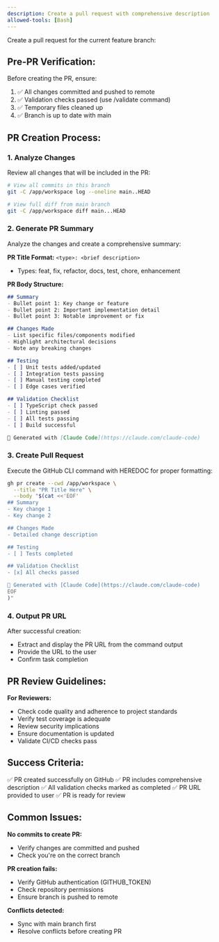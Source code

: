 ```yaml
---
description: Create a pull request with comprehensive description
allowed-tools: [Bash]
---
```


Create a pull request for the current feature branch:

## Pre-PR Verification:

Before creating the PR, ensure:
1. ✅ All changes committed and pushed to remote
2. ✅ Validation checks passed (use /validate command)
3. ✅ Temporary files cleaned up
4. ✅ Branch is up to date with main

## PR Creation Process:

### 1. Analyze Changes

Review all changes that will be included in the PR:

```bash
# View all commits in this branch
git -C /app/workspace log --oneline main..HEAD

# View full diff from main branch
git -C /app/workspace diff main...HEAD
```

### 2. Generate PR Summary

Analyze the changes and create a comprehensive summary:

**PR Title Format:** `<type>: <brief description>`
- Types: feat, fix, refactor, docs, test, chore, enhancement

**PR Body Structure:**
```markdown
## Summary
- Bullet point 1: Key change or feature
- Bullet point 2: Important implementation detail
- Bullet point 3: Notable improvement or fix

## Changes Made
- List specific files/components modified
- Highlight architectural decisions
- Note any breaking changes

## Testing
- [ ] Unit tests added/updated
- [ ] Integration tests passing
- [ ] Manual testing completed
- [ ] Edge cases verified

## Validation Checklist
- [ ] TypeScript check passed
- [ ] Linting passed
- [ ] All tests passing
- [ ] Build successful

🤖 Generated with [Claude Code](https://claude.com/claude-code)
```

### 3. Create Pull Request

Execute the GitHub CLI command with HEREDOC for proper formatting:

```bash
gh pr create --cwd /app/workspace \
  --title "PR Title Here" \
  --body "$(cat <<'EOF'
## Summary
- Key change 1
- Key change 2

## Changes Made
- Detailed change description

## Testing
- [ ] Tests completed

## Validation Checklist
- [x] All checks passed

🤖 Generated with [Claude Code](https://claude.com/claude-code)
EOF
)"
```

### 4. Output PR URL

After successful creation:
- Extract and display the PR URL from the command output
- Provide the URL to the user
- Confirm task completion

## PR Review Guidelines:

**For Reviewers:**
- Check code quality and adherence to project standards
- Verify test coverage is adequate
- Review security implications
- Ensure documentation is updated
- Validate CI/CD checks pass

## Success Criteria:

✅ PR created successfully on GitHub
✅ PR includes comprehensive description
✅ All validation checks marked as completed
✅ PR URL provided to user
✅ PR is ready for review

## Common Issues:

**No commits to create PR:**
- Verify changes are committed and pushed
- Check you're on the correct branch

**PR creation fails:**
- Verify GitHub authentication (GITHUB_TOKEN)
- Check repository permissions
- Ensure branch is pushed to remote

**Conflicts detected:**
- Sync with main branch first
- Resolve conflicts before creating PR

